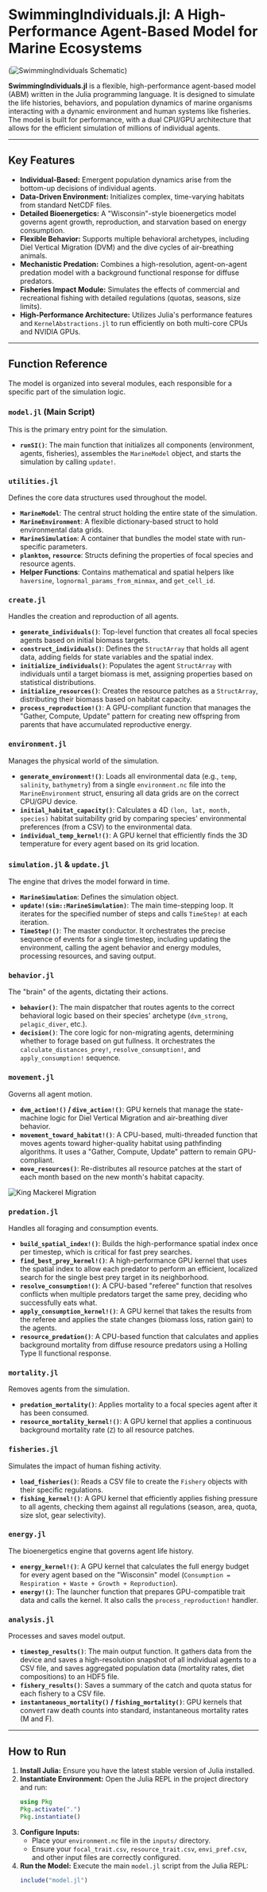 # SwimmingIndividuals.jl: A High-Performance Agent-Based Model for Marine Ecosystems

(![SwimmingIndividuals Schematic](full_SI_Schematic.png))

**SwimmingIndividuals.jl** is a flexible, high-performance agent-based model (ABM) written in the Julia programming language. It is designed to simulate the life histories, behaviors, and population dynamics of marine organisms interacting with a dynamic environment and human systems like fisheries. The model is built for performance, with a dual CPU/GPU architecture that allows for the efficient simulation of millions of individual agents.

---

## Key Features

- **Individual-Based:** Emergent population dynamics arise from the bottom-up decisions of individual agents.
- **Data-Driven Environment:** Initializes complex, time-varying habitats from standard NetCDF files.
- **Detailed Bioenergetics:** A "Wisconsin"-style bioenergetics model governs agent growth, reproduction, and starvation based on energy consumption.
- **Flexible Behavior:** Supports multiple behavioral archetypes, including Diel Vertical Migration (DVM) and the dive cycles of air-breathing animals.
- **Mechanistic Predation:** Combines a high-resolution, agent-on-agent predation model with a background functional response for diffuse predators.
- **Fisheries Impact Module:** Simulates the effects of commercial and recreational fishing with detailed regulations (quotas, seasons, size limits).
- **High-Performance Architecture:** Utilizes Julia's performance features and `KernelAbstractions.jl` to run efficiently on both multi-core CPUs and NVIDIA GPUs.

---

## Function Reference

The model is organized into several modules, each responsible for a specific part of the simulation logic.

### `model.jl` (Main Script)
This is the primary entry point for the simulation.
- **`runSI()`**: The main function that initializes all components (environment, agents, fisheries), assembles the `MarineModel` object, and starts the simulation by calling `update!`.

### `utilities.jl`
Defines the core data structures used throughout the model.
- **`MarineModel`**: The central struct holding the entire state of the simulation.
- **`MarineEnvironment`**: A flexible dictionary-based struct to hold environmental data grids.
- **`MarineSimulation`**: A container that bundles the model state with run-specific parameters.
- **`plankton`, `resource`**: Structs defining the properties of focal species and resource agents.
- **Helper Functions**: Contains mathematical and spatial helpers like `haversine`, `lognormal_params_from_minmax`, and `get_cell_id`.

### `create.jl`
Handles the creation and reproduction of all agents.
- **`generate_individuals()`**: Top-level function that creates all focal species agents based on initial biomass targets.
- **`construct_individuals()`**: Defines the `StructArray` that holds all agent data, adding fields for state variables and the spatial index.
- **`initialize_individuals()`**: Populates the agent `StructArray` with individuals until a target biomass is met, assigning properties based on statistical distributions.
- **`initialize_resources()`**: Creates the resource patches as a `StructArray`, distributing their biomass based on habitat capacity.
- **`process_reproduction!()`**: A GPU-compliant function that manages the "Gather, Compute, Update" pattern for creating new offspring from parents that have accumulated reproductive energy.

### `environment.jl`
Manages the physical world of the simulation.
- **`generate_environment!()`**: Loads all environmental data (e.g., `temp`, `salinity`, `bathymetry`) from a single `environment.nc` file into the `MarineEnvironment` struct, ensuring all data grids are on the correct CPU/GPU device.
- **`initial_habitat_capacity()`**: Calculates a 4D `(lon, lat, month, species)` habitat suitability grid by comparing species' environmental preferences (from a CSV) to the environmental data.
- **`individual_temp_kernel!()`**: A GPU kernel that efficiently finds the 3D temperature for every agent based on its grid location.

### `simulation.jl` & `update.jl`
The engine that drives the model forward in time.
- **`MarineSimulation`**: Defines the simulation object.
- **`update!(sim::MarineSimulation)`**: The main time-stepping loop. It iterates for the specified number of steps and calls `TimeStep!` at each iteration.
- **`TimeStep!()`**: The master conductor. It orchestrates the precise sequence of events for a single timestep, including updating the environment, calling the agent behavior and energy modules, processing resources, and saving output.

### `behavior.jl`
The "brain" of the agents, dictating their actions.
- **`behavior()`**: The main dispatcher that routes agents to the correct behavioral logic based on their species' archetype (`dvm_strong`, `pelagic_diver`, etc.).
- **`decision()`**: The core logic for non-migrating agents, determining whether to forage based on gut fullness. It orchestrates the `calculate_distances_prey!`, `resolve_consumption!`, and `apply_consumption!` sequence.

### `movement.jl`
Governs all agent motion.
- **`dvm_action!()` / `dive_action!()`**: GPU kernels that manage the state-machine logic for Diel Vertical Migration and air-breathing diver behavior.
- **`movement_toward_habitat!()`**: A CPU-based, multi-threaded function that moves agents toward higher-quality habitat using pathfinding algorithms. It uses a "Gather, Compute, Update" pattern to remain GPU-compliant.
- **`move_resources()`**: Re-distributes all resource patches at the start of each month based on the new month's habitat capacity.

![King Mackerel Migration](animal_locations.gif)

### `predation.jl`
Handles all foraging and consumption events.
- **`build_spatial_index!()`**: Builds the high-performance spatial index once per timestep, which is critical for fast prey searches.
- **`find_best_prey_kernel!()`**: A high-performance GPU kernel that uses the spatial index to allow each predator to perform an efficient, localized search for the single best prey target in its neighborhood.
- **`resolve_consumption!()`**: A CPU-based "referee" function that resolves conflicts when multiple predators target the same prey, deciding who successfully eats what.
- **`apply_consumption_kernel!()`**: A GPU kernel that takes the results from the referee and applies the state changes (biomass loss, ration gain) to the agents.
- **`resource_predation()`**: A CPU-based function that calculates and applies background mortality from diffuse resource predators using a Holling Type II functional response.

### `mortality.jl`
Removes agents from the simulation.
- **`predation_mortality()`**: Applies mortality to a focal species agent after it has been consumed.
- **`resource_mortality_kernel!()`**: A GPU kernel that applies a continuous background mortality rate (`Z`) to all resource patches.

### `fisheries.jl`
Simulates the impact of human fishing activity.
- **`load_fisheries()`**: Reads a CSV file to create the `Fishery` objects with their specific regulations.
- **`fishing_kernel!()`**: A GPU kernel that efficiently applies fishing pressure to all agents, checking them against all regulations (season, area, quota, size slot, gear selectivity).

### `energy.jl`
The bioenergetics engine that governs agent life history.
- **`energy_kernel!()`**: A GPU kernel that calculates the full energy budget for every agent based on the "Wisconsin" model (`Consumption = Respiration + Waste + Growth + Reproduction`).
- **`energy!()`**: The launcher function that prepares GPU-compatible trait data and calls the kernel. It also calls the `process_reproduction!` handler.

### `analysis.jl`
Processes and saves model output.
- **`timestep_results()`**: The main output function. It gathers data from the device and saves a high-resolution snapshot of all individual agents to a CSV file, and saves aggregated population data (mortality rates, diet compositions) to an HDF5 file.
- **`fishery_results()`**: Saves a summary of the catch and quota status for each fishery to a CSV file.
- **`instantaneous_mortality()` / `fishing_mortality()`**: GPU kernels that convert raw death counts into standard, instantaneous mortality rates (M and F).

---

## How to Run

1.  **Install Julia:** Ensure you have the latest stable version of Julia installed.
2.  **Instantiate Environment:** Open the Julia REPL in the project directory and run:
    ```julia
    using Pkg
    Pkg.activate(".")
    Pkg.instantiate()
    ```
3.  **Configure Inputs:**
    * Place your `environment.nc` file in the `inputs/` directory.
    * Ensure your `focal_trait.csv`, `resource_trait.csv`, `envi_pref.csv`, and other input files are correctly configured.
4.  **Run the Model:** Execute the main `model.jl` script from the Julia REPL:
    ```julia
    include("model.jl")
    ```
